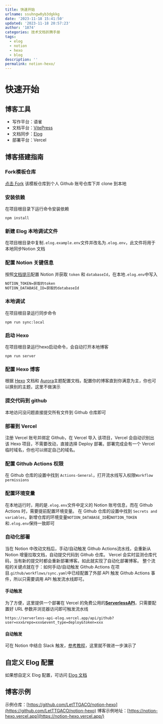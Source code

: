 ```yaml
---
title: 快速开始
urlname: ssuhngw0yb3dgkkg
date: '2023-11-18 15:41:50'
updated: '2023-11-18 20:57:23'
author: '1874'
categories: 技术文档折腾手册
tags:
  - elog
  - notion
  - hexo
  - blog
description: ''
permalink: notion-hexo/
---
```


# 快速开始

## 博客工具

- 写作平台：语雀
- 文档平台：[VitePress](https://vitepress.dev/)
- 文档同步：[Elog](https://github.com/LetTTGACO/elog)
- 部署平台：Vercel

## 博客搭建指南

### Fork模板仓库
[点击 Fork](https://github.com/elog-x/notion-hexo/fork) 该模板仓库到个人 Github 账号仓库下并 clone 到本地

### 安装依赖
在项目根目录下运行命令安装依赖
```shell
npm install
```

### 新建 Elog 本地调试文件
在项目根目录中复制`.elog.example.env`文件并改名为`.elog.env`，此文件将用于本地同步Notion 文档

### 配置 Notion 关键信息
按照[文档提示](https://elog.1874.cool/notion/gvnxobqogetukays#notion)配置 Notion 并获取 `token` 和 `databaseId`，在本地`.elog.env`中写入
```latex
NOTION_TOKEN=获取的token
NOTION_DATABASE_ID=获取的databaseId
```

### 本地调试
在项目根目录运行同步命令
```shell
npm run sync:local
```

### 启动 Hexo
在项目根目录运行hexo启动命令，会自动打开本地博客
```shell
npm run server
```

### 配置 Hexo 博客
根据 [Hexo](https://hexo.io/) 文档和 [Aurora](https://aurora.tridiamond.tech/cn/)主题配置文档，配置你的博客直到你满意为主，你也可以换别的主题，这里不做演示

### 提交代码到 github
本地访问没问题直接提交所有文件到 Github 仓库即可

### 部署到 Vercel
注册 Vercel 账号并绑定 Github，在 Vercel 导入 该项目，Vercel 会自动识别出该 Hexo 项目，不需要改动，直接选择 Deploy 部署。部署完成会有一个 Vercel 临时域名，你也可以绑定自己的域名。

### 配置 Github Actions 权限
在 Github 仓库的设置中找到 `Actions-General`，打开流水线写入权限`Workflow permissions`

### 配置环境变量
在本地运行时，用的是`.elog.env`文件中定义的 Notion 账号信息，而在 Github Actions 时，需要提前配置环境变量。
在 Github 仓库的设置中找到 `Secrets and variables`，新增仓库的环境变量`NOTION_DATABASE_ID`和`NOTION_TOKEN`和`.elog.env`保持一致即可

### 自动化部署
当在 Notion 中改动文档后，手动/自动触发 Github Actions流水线，会重新从 Notion 增量拉取文档，自动提交代码到 Github 仓库。
Vercel 会实时监测仓库代码，当有新的提交时都会重新部署博客。如此就实现了自动化部署博客。
整个流程的关键点就在于：如何手动/自动触发 Github Actions
在项目.`github/workflows/sync.yaml`中已经配置了外部 API 触发 Github Actions 事件，所以只需要调用 API 触发流水线即可。

#### 手动触发
为了方便，这里提供一个部署在 Vercel 的免费公用的[**ServerlessAPI**](https://github.com/elog-x/serverless-api)，只需要配置好 URL 参数并浏览器访问即可触发流水线
```shell
https://serverless-api-elog.vercel.app/api/github?user=xxx&repo=xxx&event_type=deploy&token=xxx
```

#### 自动触发
可在 Notion 中结合 Slack 触发，[参考教程](https://elog.1874.cool/notion/vy55q9xwlqlsfrvk)，这里就不做进一步演示了

## 自定义 Elog 配置
如果想自定义 Elog 配置，可访问 [Elog 文档](https://elog.1874.cool/)

## 博客示例
示例仓库：[https://github.com/LetTTGACO/notion-hexo](https://github.com/LetTTGACO/notion-hexo)
博客示例地址：[https://notion-hexo.vercel.app](https://notion-hexo.vercel.app/)
